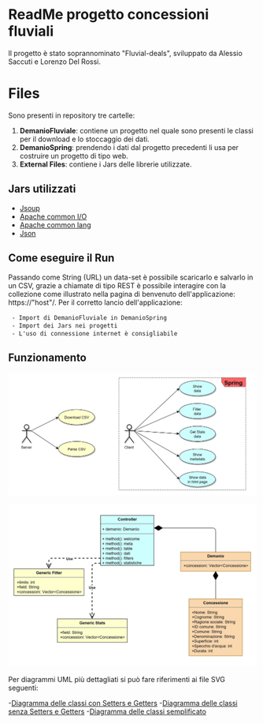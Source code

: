 # ReadMe progetto concessioni fluviali

Il progetto è stato soprannominato "Fluvial-deals", sviluppato da Alessio Saccuti e Lorenzo Del Rossi.


# Files

Sono presenti in repository tre cartelle:

 1. **DemanioFluviale**: contiene un progetto nel quale sono presenti le classi per il download e lo stoccaggio dei dati.
 2. **DemanioSpring**: prendendo i dati dal progetto precedenti li usa per costruire un progetto di tipo web.
 3. **External Files**: contiene i Jars delle librerie utilizzate.

## Jars utilizzati
- [Jsoup](https://jsoup.org/)
- [Apache common I/O](https://commons.apache.org/proper/commons-io/) 
- [Apache common lang](https://commons.apache.org/proper/commons-lang/)
- [Json](https://mvnrepository.com/artifact/org.json/json)

## Come eseguire il Run

Passando come String (URL) un data-set è possibile scaricarlo e salvarlo in un CSV, grazie a chiamate di tipo REST è possibile interagire con la collezione come illustrato nella pagina di benvenuto dell'applicazione: https://"host"/. Per il corretto lancio dell'applicazione:

	 - Import di DemanioFluviale in DemanioSpring
	 - Import dei Jars nei progetti
	 - L'uso di connessione internet è consigliabile

## Funzionamento

![](https://github.com/SuperDiodo/Real-Estate/blob/master/JPGs/UseCase.JPG)

![](https://github.com/SuperDiodo/Real-Estate/blob/master/JPGs/Class.JPG)

Per diagrammi UML più dettagliati si può fare riferimenti ai file SVG seguenti:

-[Diagramma delle classi con Setters e Getters]([https://github.com/SuperDiodo/Real-Estate/blob/master/SVGs/ClassDiagramSG.svg](https://github.com/SuperDiodo/Real-Estate/blob/master/SVGs/ClassDiagramSG.svg))
-[Diagramma delle classi senza Setters e Getters]([https://github.com/SuperDiodo/Real-Estate/blob/master/SVGs/ClassDiagramNOSG.svg](https://github.com/SuperDiodo/Real-Estate/blob/master/SVGs/ClassDiagramNOSG.svg))
-[Diagramma delle classi semplificato]([https://github.com/SuperDiodo/Real-Estate/blob/master/SVGs/ClassDiagram.svg](https://github.com/SuperDiodo/Real-Estate/blob/master/SVGs/ClassDiagram.svg))

<!--stackedit_data:
eyJoaXN0b3J5IjpbMzM1OTIyNjI3LDEwMjUzNTc3MzQsODMwND
Y1Njk3LDMxMzk1MjE0NSwtMTgxNzY1NTU4OSwtMTYwMjM3NzE4
Nyw5MzkzNzMyNDIsMTkyNTcxMzM4Ml19
-->